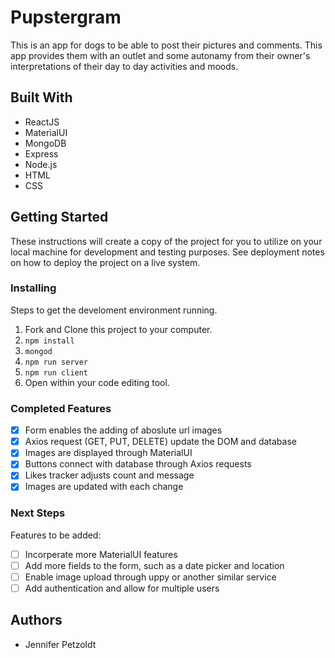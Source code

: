# Pupstergram
This is an app for dogs to be able to post their pictures and comments. This app provides them with an outlet and some autonamy from their owner's interpretations of their day to day activities and moods.

## Built With
* ReactJS
* MaterialUI
* MongoDB
* Express
* Node.js
* HTML
* CSS

## Getting Started
These instructions will create a copy of the project for you to utilize on your local machine for development and testing purposes. See deployment notes on how to deploy the project on a live system.

### Installing
Steps to get the develoment environment running.

1. Fork and Clone this project to your computer.
2. ```npm install```
3. ```mongod```
4. ```npm run server```
5. ```npm run client```
6. Open within your code editing tool.

### Completed Features
- [X] Form enables the adding of aboslute url images
- [X] Axios request (GET, PUT, DELETE) update the DOM and database
- [X] Images are displayed through MaterialUI
- [X] Buttons connect with database through Axios requests
- [X] Likes tracker adjusts count and message
- [X] Images are updated with each change

### Next Steps
Features to be added:
- [ ] Incorperate more MaterialUI features
- [ ] Add more fields to the form, such as a date picker and location
- [ ] Enable image upload through uppy or another similar service
- [ ] Add authentication and allow for multiple users 

## Authors
* Jennifer Petzoldt